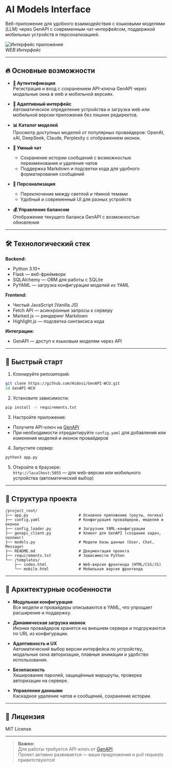 # AI Models Interface

Веб-приложение для удобного взаимодействия с языковыми моделями (LLM) через GenAPI с современным чат-интерфейсом, поддержкой мобильных устройств и персонализацией.

![Интерфейс приложения](https://storage.yandexcloud.net/data-genapi-wcu/screenshots/web-ui.png)  
*WEB Интерфейс*

---

## 🔥 Основные возможности

- **🔐 Аутентификация**  
  Регистрация и вход с сохранением API-ключа GenAPI через модальные окна в web и мобильной версиях.

- **📱 Адаптивный интерфейс**  
  Автоматическое определение устройства и загрузка web или мобильной версии приложения без лишних редиректов.

- **📊 Каталог моделей**  
  Просмотр доступных моделей от популярных провайдеров: OpenAI, xAI, DeepSeek, Claude, Perplexity с отображением иконок.

- **💬 Умный чат**  
  - Сохранение истории сообщений с возможностью переименования и удаления чатов  
  - Поддержка Markdown и подсветки кода для удобного форматирования сообщений

- **🌙 Персонализация**  
  - Переключение между светлой и тёмной темами  
  - Удобный и современный UI для разных устройств

- **💰 Управление балансом**  
  Отображение текущего баланса GenAPI с возможностью обновления

---

## 🛠 Технологический стек

**Backend:**  
- Python 3.10+  
- Flask — веб-фреймворк  
- SQLAlchemy — ORM для работы с SQLite  
- PyYAML — загрузка конфигурации моделей из YAML  

**Frontend:**  
- Чистый JavaScript (Vanilla JS)  
- Fetch API — асинхронные запросы к серверу  
- Marked.js — рендеринг Markdown  
- Highlight.js — подсветка синтаксиса кода  

**Интеграции:**  
- GenAPI — доступ к языковым моделям через API  

---

## 🚀 Быстрый старт

1. Клонируйте репозиторий:
```bash
git clone https://github.com/Hidosi/GenAPI-WCU.git
cd GenAPI-WCU
```

2. Установите зависимости:
```bash
pip install -r requirements.txt
```

3. Настройте приложение:
- Получите API-ключ на [GenAPI](https://gen-api.ru/?ref_id=260868)  
- При необходимости отредактируйте `config.yaml` для добавления или изменения моделей и иконок провайдеров

4. Запустите сервер:
```bash
python3 app.py
```

5. Откройте в браузере:  
`http://localhost:5055` — для web-версии или мобильного устройства (автоматический выбор)

---

## 📂 Структура проекта

```
/project_root/
├── app.py                      # Основное приложение (роуты, логика)
├── config.yaml                 # Конфигурация провайдеров, моделей и иконок
├── config_loader.py            # Загрузчик YAML-конфигурации
├── genapi_client.py            # Клиент для GenAPI (создание задач, поллинг)
├── models.py                   # Модели базы данных (User, Chat, Message)
├── README.md                   # Документация проекта
├── requirements.txt            # Зависимости Python
└── /templates/
    ├── index.html              # Web-версия фронтенда (HTML/CSS/JS)
    └── mobile.html             # Мобильная версия фронтенда
```

---

## 🌟 Архитектурные особенности

- **Модульная конфигурация**  
  Все модели и провайдеры описываются в YAML, что упрощает расширение и поддержку.

- **Динамическая загрузка иконок**  
  Иконки провайдеров хранятся на внешнем сервере и подгружаются по URL из конфигурации.

- **Адаптивность и UX**  
  Автоматический выбор версии интерфейса по устройству, модальные окна авторизации, плавные анимации и удобство использования.

- **Безопасность**  
  Хеширование паролей, защищённые маршруты, проверка авторизации на сервере.

- **Управление данными**  
  Каскадное удаление чатов и сообщений, сохранение истории.

---

## 📝 Лицензия

MIT License

---

> **Важно:**  
> Для работы требуется API-ключ от [GenAPI](https://gen-api.ru/?ref_id=260868).  
> Проект активно развивается — ваши предложения и pull requests приветствуются!